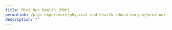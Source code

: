 ```yaml
---
title: Mind Our Health (MOH)
permalink: /ptps-experience/physical-and-health-education-phe/mind-our-health-moh/
description: ""
---
```

